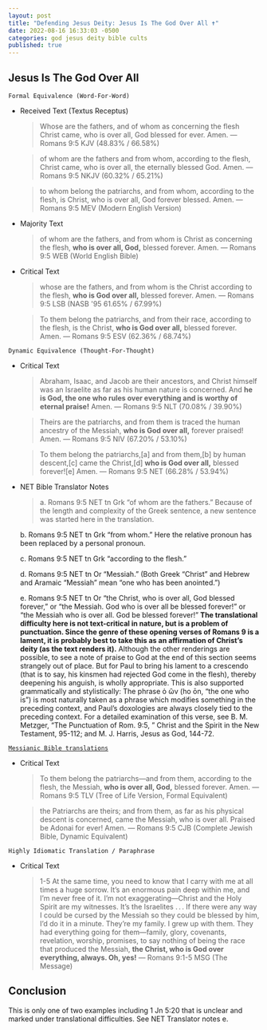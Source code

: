 ```yaml
---
layout: post
title: "Defending Jesus Deity: Jesus Is The God Over All ✝️"
date: 2022-08-16 16:33:03 -0500
categories: god jesus deity bible cults
published: true
---
```


## Jesus Is The God Over All

`Formal Equivalence (Word-For-Word)`
- Received Text (Textus Receptus)

    > Whose are the fathers, and of whom as concerning the flesh Christ came, who is over all, God blessed for ever. Amen. &mdash; Romans 9:5 KJV (48.83% / 66.58%)

    > of whom are the fathers and from whom, according to the flesh, Christ came, who is over all, the eternally blessed God. Amen. &mdash; Romans 9:5 NKJV (60.32% / 65.21%)

    > to whom belong the patriarchs, and from whom, according to the flesh, is Christ, who is over all, God forever blessed. Amen. &mdash; Romans 9:5 MEV (Modern English Version)

- Majority Text

    > of whom are the fathers, and from whom is Christ as concerning the flesh, **who is over all, God,** blessed forever. Amen. &mdash; Romans 9:5 WEB (World English Bible)

- Critical Text

    > whose are the fathers, and from whom is the Christ according to the flesh, **who is God over all,** blessed forever. Amen. &mdash; Romans 9:5 LSB (NASB '95 61.65% / 67.99%)

    > To them belong the patriarchs, and from their race, according to the flesh, is the Christ, **who is God over all,** blessed forever. Amen. &mdash; Romans 9:5 ESV (62.36% / 68.74%)

`Dynamic Equivalence (Thought-For-Thought)`
- Critical Text

    > Abraham, Isaac, and Jacob are their ancestors, and Christ himself was an Israelite as far as his human nature is concerned. And **he is God, the one who rules over everything and is worthy of eternal praise!** Amen. &mdash; Romans 9:5 NLT (70.08% / 39.90%)

    > Theirs are the patriarchs, and from them is traced the human ancestry of the Messiah, **who is God over all,** forever praised! Amen. &mdash; Romans 9:5 NIV (67.20% / 53.10%)

    > To them belong the patriarchs,[a] and from them,[b] by human descent,[c] came the Christ,[d] **who is God over all,** blessed forever![e] Amen. &mdash; Romans 9:5 NET (66.28% / 53.94%)

- NET Bible Translator Notes
    
    > a. Romans 9:5 NET tn Grk “of whom are the fathers.” Because of the length and complexity of the Greek sentence, a new sentence was started here in the translation.
    >
    b. Romans 9:5 NET tn Grk “from whom.” Here the relative pronoun has been replaced by a personal pronoun.
    >
    c. Romans 9:5 NET tn Grk “according to the flesh.”
    >
    d. Romans 9:5 NET tn Or “Messiah.” (Both Greek “Christ” and Hebrew and Aramaic “Messiah” mean “one who has been anointed.”)
    >
    e. Romans 9:5 NET tn Or “the Christ, who is over all, God blessed forever,” or “the Messiah. God who is over all be blessed forever!” or “the Messiah who is over all. God be blessed forever!” **The translational difficulty here is not text-critical in nature, but is a problem of punctuation. Since the genre of these opening verses of Romans 9 is a lament, it is probably best to take this as an affirmation of Christ’s deity (as the text renders it).** Although the other renderings are possible, to see a note of praise to God at the end of this section seems strangely out of place. But for Paul to bring his lament to a crescendo (that is to say, his kinsmen had rejected God come in the flesh), thereby deepening his anguish, is wholly appropriate. This is also supported grammatically and stylistically: The phrase ὁ ὢν (ho ōn, “the one who is”) is most naturally taken as a phrase which modifies something in the preceding context, and Paul’s doxologies are always closely tied to the preceding context. For a detailed examination of this verse, see B. M. Metzger, “The Punctuation of Rom. 9:5, ” Christ and the Spirit in the New Testament, 95-112; and M. J. Harris, Jesus as God, 144-72.

[`Messianic Bible translations`](https://en.wikipedia.org/wiki/Messianic_Bible_translations)
- Critical Text
    > To them belong the patriarchs—and from them, according to the flesh, the Messiah, **who is over all, God,** blessed forever. Amen. &mdash; Romans 9:5 TLV (Tree of Life Version, Formal Equivalent)

    > the Patriarchs are theirs; and from them, as far as his physical descent is concerned, came the Messiah, who is over all. Praised be Adonai for ever! Amen. &mdash; Romans 9:5 CJB (Complete Jewish Bible, Dynamic Equivalent)

`Highly Idiomatic Translation / Paraphrase`
- Critical Text
    > 1-5 At the same time, you need to know that I carry with me at all times a huge sorrow. It’s an enormous pain deep within me, and I’m never free of it. I’m not exaggerating—Christ and the Holy Spirit are my witnesses. It’s the Israelites . . . If there were any way I could be cursed by the Messiah so they could be blessed by him, I’d do it in a minute. They’re my family. I grew up with them. They had everything going for them—family, glory, covenants, revelation, worship, promises, to say nothing of being the race that produced the Messiah, **the Christ, who is God over everything, always. Oh, yes!** &mdash; Romans 9:1-5 MSG (The Message)

## Conclusion

This is only one of two examples including 1 Jn 5:20 that is unclear and marked under translational difficulties. See NET Translator notes e.

<script>
	var refTagger = {
		settings: {
			bibleVersion: 'ESV'
		}
	}; 

	(function(d, t) {
		var n=d.querySelector('[nonce]');
		refTagger.settings.nonce = n && (n.nonce||n.getAttribute('nonce'));
		var g = d.createElement(t), s = d.getElementsByTagName(t)[0];
		g.src = 'https://api.reftagger.com/v2/RefTagger.js';
		g.nonce = refTagger.settings.nonce;
		s.parentNode.insertBefore(g, s);
	}(document, 'script'));
</script>